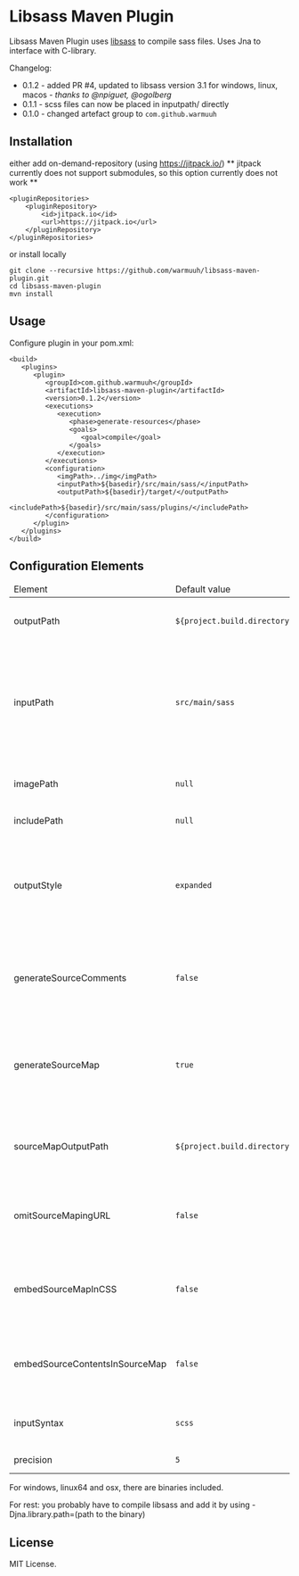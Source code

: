 Libsass Maven Plugin
==========

Libsass Maven Plugin uses [libsass](http://github.com/hcatlin/libsass) to compile sass files.
Uses Jna to interface with C-library.

Changelog:
* 0.1.2 - added PR #4, updated to libsass version 3.1 for windows, linux, macos - *thanks to @npiguet, @ogolberg*
* 0.1.1 - scss files can now be placed in inputpath/ directly
* 0.1.0 - changed artefact group to `com.github.warmuuh`

Installation
-----
either add on-demand-repository (using https://jitpack.io/)
** jitpack currently does not support submodules, so this option currently does not work **
```
<pluginRepositories>
    <pluginRepository>
        <id>jitpack.io</id>
        <url>https://jitpack.io</url>
    </pluginRepository>
</pluginRepositories>
```

or install locally

```
git clone --recursive https://github.com/warmuuh/libsass-maven-plugin.git
cd libsass-maven-plugin
mvn install
```


Usage
-----
Configure plugin in your pom.xml:

```
<build>
   <plugins>
      <plugin>
         <groupId>com.github.warmuuh</groupId>
         <artifactId>libsass-maven-plugin</artifactId>
         <version>0.1.2</version>
         <executions>
            <execution>
               <phase>generate-resources</phase>
               <goals>
                  <goal>compile</goal>
               </goals>
            </execution>
         </executions>
         <configuration>
            <imgPath>../img</imgPath>
            <inputPath>${basedir}/src/main/sass/</inputPath>
            <outputPath>${basedir}/target/</outputPath>
            <includePath>${basedir}/src/main/sass/plugins/</includePath>
         </configuration>
      </plugin>
   </plugins>
</build>
```

Configuration Elements
----------------------

<table>
  <thead>
    <tr>
       <td>Element</td>
       <td>Default value</td>
       <td>Documentation</td>
    </tr>
  </thead>
  <tbody>
    <tr>
      <td>outputPath</td>
      <td><code>${project.build.directory}</code></td>
      <td>The directory in which the compiled CSS files will be placed.</td>
    </tr>
    <tr>
      <td>inputPath</td>
      <td><code>src/main/sass</code></td>
      <td>
        The directory from which the source <code>.scss</code> files will be read. This directory will be
        traversed recursively, and all <code>.scss</code> files found in this directory or subdirectories
        will be compiled.
      </td>
    </tr>
    <tr>
      <td>imagePath</td>
      <td><code>null</code></td>
      <td>Location of images to for use by the image-url Sass function.</td>
    </tr>
    <tr>
      <td>includePath</td>
      <td><code>null</code></td>
      <td>Additional include path, ';'-separated</td>
    </tr>
    <tr>
      <td>outputStyle</td>
      <td><code>expanded</code></td>
      <td>
         Output style for the generlookated css code. One of <code>nested</code>, <code>expanded</code>,
         <code>compact</code>, <code>compressed</code>. Note that as of libsass 3.1, <code>expanded</code>
         and <code>compact</code> result in the same output as <code>nested</code>.
      </td>
    </tr>
    <tr>
      <td>generateSourceComments</td>
      <td><code>false</code></td>
      <td>
         Emit comments in the compiled CSS indicating the corresponding source line. The default
         value is <code>false</code>.
      </td>
    </tr>
    <tr>
      <td>generateSourceMap</td>
      <td><code>true</code></td>
      <td>
        Generate source map files. The generated source map files will be placed in the directory
        specified by <code>sourceMapOutputPath</code>.
      </td>
    </tr>
    <tr>
      <td>sourceMapOutputPath</td>
      <td><code>${project.build.directory}</code></td>
      <td>
        The directory in which the source map files that correspond to the compiled CSS will be placed
      </td>
    </tr>
    <tr>
      <td>omitSourceMapingURL</td>
      <td><code>false</code></td>
      <td>
        Prevents the generation of the <code>sourceMappingURL</code> special comment as the last
        line of the compiled CSS.
      </td>
    </tr>
    <tr>
      <td>embedSourceMapInCSS</td>
      <td><code>false</code></td>
      <td>
        Embeds the whole source map data directly into the compiled CSS file by transforming
        <code>sourceMappingURL</code> into a data URI.
      </td>
    </tr>
    <tr>
      <td>embedSourceContentsInSourceMap</td>
      <td><code>false</code></td>
      <td>
       Embeds the contents of the source <code>.scss</code> files in the source map file instead of the
       paths to those files
      </td>
    </tr>
    <tr>
      <td>inputSyntax</td>
      <td><code>scss</code></td>
      <td>
       Switches the input syntax used by the files to either <code>sass</code> or <code>scss</code>.
      </td>
    </tr>
    <tr>
      <td>precision</td>
      <td><code>5</code></td>
      <td>
       Precision for fractional numbers
      </td>
    </tr>
  </tbody>
</table>

For windows, linux64 and osx, there are binaries included.

For rest: you probably have to compile libsass and add it by using -Djna.library.path=(path to the binary)


License
-------

MIT License.
